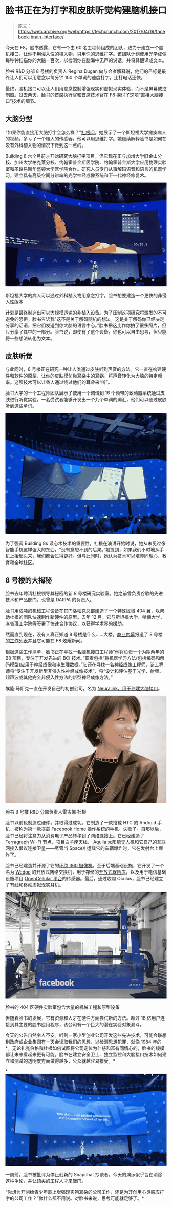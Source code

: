 # 脸书正在为打字和皮肤听觉构建脑机接口

> 原文：<https://web.archive.org/web/https://techcrunch.com/2017/04/19/facebook-brain-interface/>

今天在 F8，脸书透露，它有一个由 60 名工程师组成的团队，致力于建立一个脑机接口，让你不用侵入性的植入物，只用你的思维打字。该团队计划使用光学成像每秒钟扫描你的大脑一百次，以检测你在脑海中无声的说话，并将其翻译成文本。

脸书 R&D 分部 8 号楼的负责人 Regina Dugan 向与会者解释说，他们的目标是最终让人们可以用意念以每分钟 100 个单词的速度打字，比打电话还快。

最终，脑机接口可以让人们用意念控制增强现实和虚拟现实体验，而不是屏幕或控制器。过去两天，脸书的首席执行官和首席技术官在 F8 探讨了这项“直接大脑接口”技术的细节。

## 大脑分型

"如果你能直接用大脑打字会怎么样？"[杜根问](https://web.archive.org/web/20230330034732/https://www.facebook.com/photo.php?fbid=343078196094625&set=a.122932358109211.1073741828.100011773423902&type=3&theater)。她展示了一个斯坦福大学瘫痪病人的视频，多亏了一个植入的传感器，他可以用思维打字。她继续解释脸书是如何在没有外科植入物的情况下做到这一点的。

Building 8 六个月前才开始研究大脑打字项目，但它现在正与加州大学旧金山分校、加州大学柏克莱分校、约翰霍普金斯医学院、约翰霍普金斯大学应用物理实验室和圣路易斯华盛顿大学医学院合作。研究人员专门从事解码语音和语言的机器学习，建立具有高级空间分辨率的光学神经成像系统和下一代神经修复术。

![](img/c5d5a691ae885b419269fa656c022b40.png)

斯坦福大学的病人可以通过外科植入物用意念打字。脸书想要建造一个更快的非侵入性版本

计划是最终制造出可以大规模运输的非植入设备。为了压制这项研究将激发的不可避免的恐惧，脸书告诉我"这不是关于解码随机的想法。这是关于解码你已经决定分享的话语，把它们发送到你大脑的语言中心。”脸书把这比作你拍了很多照片，但只分享了其中的一部分。脸书说，即使有了这个设备，你也可以自由思考，但只能将一些想法转化为文本。

## 皮肤听觉

与此同时，8 号楼正在研究一种让人类通过皮肤听到声音的方法。它一直在构建硬件和软件的原型，让你的皮肤模仿你耳朵中的耳蜗，将声音转化为大脑的特定频率。这项技术可以让聋人通过绕过他们的耳朵来“听”。

脸书大学的一个工程师团队展示了使用一个调谐到 16 个频带的致动器系统通过皮肤进行听觉实验。一名受试者能够开发出一个九个单词的词汇，他们可以通过皮肤听到这些单词。

![](img/56565a5e90a40922e78efe779a5ddcc5.png)

为了强调 Building 8s 读心术技术的重要性，杜根在演讲开始时说，她从未见过像智能手机这样强大的东西，“没有意想不到的后果。”她提到，如果我们不时地从手机上抬起头来，我们都会过得更好。但与此同时，她认为技术可以培养同理心、教育和全球社区。

## 8 号楼的大揭秘

脸书去年聘请杜根领导其秘密的新 8 号楼研究实验室。她之前曾负责谷歌的先进技术和产品部门，也曾是 DARPA 的负责人。

脸书用成吨的机械工程设备在其门洛帕克总部建造了一个特殊区域 404 翼，以帮助杜根的团队快速制作新硬件的原型。去年 12 月，它与斯坦福大学、哈佛大学、麻省理工学院等签署了快速合作协议，以获得学术界的援助。

然而直到现在，没有人真正知道 8 号楼是什么……大楼。[商业内幕](https://web.archive.org/web/20230330034732/http://www.businessinsider.com/facebooks-building-8-working-on-camera-augmented-reality-mind-reading-projects-2017-3?op=1)报道了 8 号楼[的工作列表](https://web.archive.org/web/20230330034732/http://www.businessinsider.com/facebooks-building-8-working-on-brain-computer-communication-platform-2017-1)并且它可能在 F8 炫耀新闻。

根据这些工作清单，脸书正在寻找一名脑机接口工程师“他将负责一个为期两年的 B8 项目，专注于开发先进的 BCI 技术。”职责包括“将机器学习方法(包括编码和解码模型)应用于神经成像和电生理数据。”它还在寻找一名[神经成像工程师](https://web.archive.org/web/20230330034732/https://www.facebook.com/careers/jobs/a0I1200000JXr3eEAD/)，该工程师将“专注于开发新型非侵入性神经成像技术”，将“设计和评估基于光学、射频、超声波或其他完全非侵入性方法的新型神经成像方法。”

埃隆·马斯克一直在开发自己的初创公司，名为 [Neuralink，用于创建大脑接口](https://web.archive.org/web/20230330034732/https://techcrunch.com/2017/03/27/elon-musks-neuralink-wants-to-boost-the-brain-to-keep-up-with-ai/)。

![](img/fcbe1e983737628946096e36b454365c.png)

脸书 8 号楼 R&D 分部负责人雷吉娜·杜根

脸书以前也制造过硬件，并取得过成功。它制造了一款搭载 HTC 的 Android 手机，被称为第一款搭载 Facebook Home 操作系统的手机。失败了。自那以后，脸书已经将注意力从消费电子产品转移到了网络连接上。它已经建造了 [Terragraph Wi-Fi 节点](https://web.archive.org/web/20230330034732/https://techcrunch.com/2016/04/13/terragraph/)、[项目白羊座天线](https://web.archive.org/web/20230330034732/https://code.facebook.com/posts/1072680049445290/introducing-facebook-s-new-terrestrial-connectivity-systems-terragraph-and-project-aries/)、 [Aquila 太阳能无人机](https://web.archive.org/web/20230330034732/https://techcrunch.com/2016/07/21/faceplane/)和它自己的互联网接入倡议连接卫星——尽管当 SpaceX 运载它的车辆爆炸时，它在发射台上爆炸了。

脸书已经建造并开源了它的[环绕 360 摄像机](https://web.archive.org/web/20230330034732/https://techcrunch.com/2016/07/26/if-you-source-it-they-will-build/)。至于后端基础设施，它开发了一个名为 [Wedge](https://web.archive.org/web/20230330034732/https://code.facebook.com/posts/681382905244727/introducing-wedge-and-fboss-the-next-steps-toward-a-disaggregated-network/) 的开放式网络交换机，用于存储的[开放式保险库](https://web.archive.org/web/20230330034732/http://www.opencompute.org/projects/open-vault-storage/)，以及用于电信基础设施项目 [OpenCellular 平台](https://web.archive.org/web/20230330034732/https://code.facebook.com/posts/1754757044806180/introducing-opencellular-an-open-source-wireless-access-platform/)的传感器。最后，通过收购 Oculus，脸书已经建立了有线和移动虚拟现实耳机。

![](img/111b7fb6da9e2b81fdd48aa6713f1fa8.png)

脸书的 404 区硬件实验室包含大量的机械工程和原型设备

但随着脸书的发展，它有资源和人才在硬件方面尝试新的方法。超过 18 亿用户连接到其主要的脸书应用程序，该公司有一个巨大的潜在实验对象漏斗。

今天的公告自然令人不安。听到一家小型创业公司开发这些先进技术，可能会联想到政府或企业集团有一天会读取我们的思想，以检测思想犯罪，就像 1984 年的*。无论扎克伯格和杜根如何试图将公司定位为仁慈和富有同情心的，脸书的规模都让未来看起来更有可能。脸书在建立安全卫士、独立监控和大脑接口技术如何建立和测试的透明度方面做得越多，公众就越容易接受。*

 *![](img/3f493e8080dde52450fa9dfa9049fe7d.png)

一周前，脸书被批评为停止创新的 Snapchat 抄袭者。今天的演示似乎旨在消除这种争论，并让顶尖的工程人才来敲门。

“你想为开创给青少年戴上增强现实狗耳朵的公司工作，还是为开创用心灵感应打字的公司工作？”你什么都不用说。对脸书来说，思考可能就足够了。*